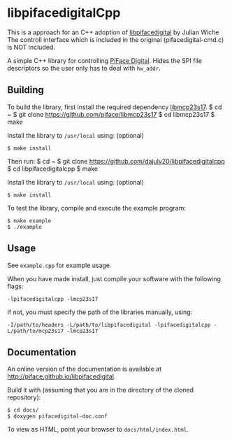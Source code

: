 libpifacedigitalCpp
================

This is a approach for an C++ adoption of [libpifacedigital](https://github.com/piface/pifacedigital) by Julian Wiche 
The controll interface which is included in the original (pifacedigital-cmd.c)  is NOT included.

A simple C++ library for controlling
[PiFace Digital](http://www.piface.org.uk/products/piface_digital/).
Hides the SPI file descriptors so the user only has to deal with `hw_addr`.


Building
--------

To build the library, first install the required dependency
[libmcp23s17](https://github.com/piface/libmcp23s17). 
    $ cd  ~
    $ git clone https://github.com/piface/libmcp23s17
    $ cd  libmcp23s17
    $ make 

Install the library to `/usr/local` using: (optional)

    $ make install

    
Then run:
    $ cd ~
    $ git clone https://github.com/dajuly20/libpifacedigitalcpp
    $ cd libpifacedigitalcpp
    $ make

Install the library to `/usr/local` using: (optional)

    $ make install

To test the library, compile and execute the example program:

    $ make example
    $ ./example

Usage
-----

See `example.cpp` for example usage.

When you have made install, just compile your software with the following flags:

    -lpifacedigitalcpp -lmcp23s17

If not, you must specify the path of the libraries manually, using:

    -I/path/to/headers -L/path/to/libpifacedigital -lpifacedigitalcpp -L/path/to/mcp23s17 -lmcp23s17

Documentation
-------------

An online version of the documentation is available at http://piface.github.io/libpifacedigital.

Build it with (assuming that you are in the directory of the cloned repository):

    $ cd docs/
    $ doxygen pifacedigital-doc.conf

To view as HTML, point your browser to `docs/html/index.html`.

